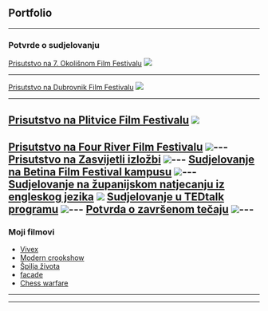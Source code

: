 ## Portfolio

---

### Potvrde o sudjelovanju

[Prisutstvo na 7. Okolišnom Film Festivalu](/sample_page)
<img src="images/7.okolisni filmski festival.jpeg?raw=true"/>

---
[Prisutstvo na Dubrovnik Film Festivalu](/pdf/sample_presentation.pdf)
<img src="images/DUFF kugarica.jpg?raw=true"/>

---
[Prisutstvo na Plitvice Film Festivalu](http://example.com/)
<img src="images/Plitvice film festival.jpg?raw=true"/>
---
[Prisutstvo na Four River Film Festivalu](http://example.com/)
<img src="images/frff.jpg?raw=true"/>---
[Prisutstvo na Zasvijetli izložbi](http://example.com/)
<img src="images/Zasvijetli.jpg?raw=true"/>---
[Sudjelovanje na Betina Film Festival kampusu](http://example.com/)
<img src="images/Baff.jpg?raw=true"/>---
[Sudjelovanje na županijskom natjecanju iz engleskog jezika](http://example.com/)
<img src="images/Pohvalnica iz engleskog.jpg?raw=true"/>
[Sudjelovanje u TEDtalk programu](http://example.com/)
<img src="images/Ted talk.jpg?raw=true"/>---
[Potvrda o završenom tečaju](http://example.com/)
<img src="images/certifikat.jpg?raw=true"/>---
---

### Moji filmovi

- [Vivex](https://youtu.be/Rd9rjjJ9amo)
- [Modern crookshow](https://youtu.be/X1LhlHebvA8)
- [Špilja života](https://youtu.be/KARWocfbHIg)
- [facade](https://youtu.be/vJhwPj2xjGU)
- [Chess warfare](https://youtu.be/BknSIQ34q6o)

---




---
